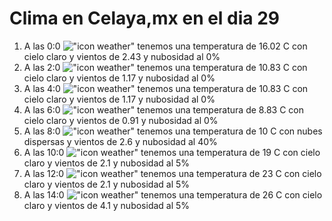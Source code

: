 # Clima en Celaya,mx en el dia 29

1. A las 0:0 !["icon weather"](http://openweathermap.org/img/w/01n.png) tenemos una temperatura de 16.02 C con cielo claro y  vientos de 2.43 y nubosidad al 0%
1. A las 2:0 !["icon weather"](http://openweathermap.org/img/w/01n.png) tenemos una temperatura de 10.83 C con cielo claro y  vientos de 1.17 y nubosidad al 0%
1. A las 4:0 !["icon weather"](http://openweathermap.org/img/w/01n.png) tenemos una temperatura de 10.83 C con cielo claro y  vientos de 1.17 y nubosidad al 0%
1. A las 6:0 !["icon weather"](http://openweathermap.org/img/w/01n.png) tenemos una temperatura de 8.83 C con cielo claro y  vientos de 0.91 y nubosidad al 0%
1. A las 8:0 !["icon weather"](http://openweathermap.org/img/w/03d.png) tenemos una temperatura de 10 C con nubes dispersas y  vientos de 2.6 y nubosidad al 40%
1. A las 10:0 !["icon weather"](http://openweathermap.org/img/w/02d.png) tenemos una temperatura de 19 C con cielo claro y  vientos de 2.1 y nubosidad al 5%
1. A las 12:0 !["icon weather"](http://openweathermap.org/img/w/02d.png) tenemos una temperatura de 23 C con cielo claro y  vientos de 2.1 y nubosidad al 5%
1. A las 14:0 !["icon weather"](http://openweathermap.org/img/w/02d.png) tenemos una temperatura de 26 C con cielo claro y  vientos de 4.1 y nubosidad al 5%

